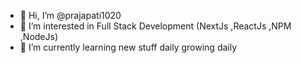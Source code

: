 - 👋 Hi, I’m @prajapati1020
- 👀 I’m interested in Full Stack Development (NextJs ,ReactJs ,NPM ,NodeJs)
- 🌱 I’m currently learning new stuff daily growing daily

  

<!---
prajapati1020/prajapati1020 is a ✨ special ✨ repository because its `README.md` (this file) appears on your GitHub profile.
You can click the Preview link to take a look at your changes.
--->
